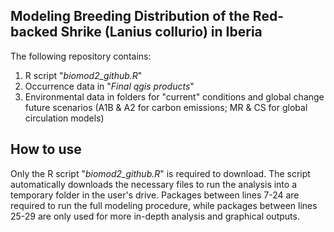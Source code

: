 **Modeling Breeding Distribution of the Red-backed Shrike (Lanius collurio) in Iberia**
-

The following repository contains:

  1. R script "_biomod2_github.R_"
  2. Occurrence data in "_Final qgis products_"
  3. Environmental data in folders for "current" conditions and global change future scenarios (A1B & A2 for carbon emissions; MR & CS for global circulation models)

**How to use**
-

Only the R script "_biomod2_github.R_" is required to download. The script automatically downloads the necessary files to run the analysis into a temporary folder in the user's drive.
Packages between lines 7-24 are required to run the full modeling procedure, while packages between lines 25-29 are only used for more in-depth analysis and graphical outputs.
